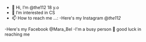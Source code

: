- 👋 Hi, I’m @the112 18 y.o
- 👀 I’m interested in CS 
- 📫 How to reach me ...:
-Here's my Instagram @_the112_

-Here's my Facebook @Mara_Bel
-I'm a busy person 🤧 good luck in reaching me

<!---
the112/the112 is a ✨ special ✨ repository because its `README.md` (this file) appears on your GitHub profile.
You can click the Preview link to take a look at your changes.
--->
